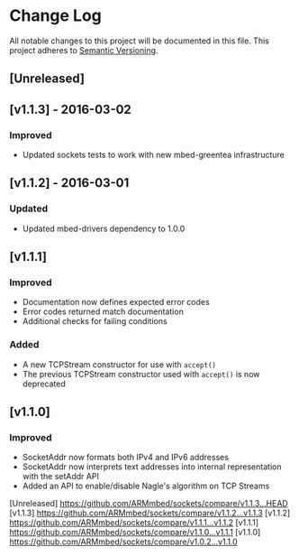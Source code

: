 # Change Log
All notable changes to this project will be documented in this file.
This project adheres to [Semantic Versioning](http://semver.org/).

## [Unreleased]

## [v1.1.3] - 2016-03-02
### Improved
- Updated sockets tests to work with new mbed-greentea infrastructure

## [v1.1.2] - 2016-03-01
### Updated
- Updated mbed-drivers dependency to 1.0.0

## [v1.1.1]
### Improved
- Documentation now defines expected error codes
- Error codes returned match documentation
- Additional checks for failing conditions

### Added
- A new TCPStream constructor for use with ```accept()```
- The previous TCPStream constructor used with ```accept()``` is now deprecated

## [v1.1.0]
### Improved
- SocketAddr now formats both IPv4 and IPv6 addresses
- SocketAddr now interprets text addresses into internal representation with the setAddr API
- Added an API to enable/disable Nagle's algorithm on TCP Streams

[Unreleased] https://github.com/ARMmbed/sockets/compare/v1.1.3...HEAD
[v1.1.3] https://github.com/ARMmbed/sockets/compare/v1.1.2...v1.1.3
[v1.1.2] https://github.com/ARMmbed/sockets/compare/v1.1.1...v1.1.2
[v1.1.1] https://github.com/ARMmbed/sockets/compare/v1.1.0...v1.1.1
[v1.1.0] https://github.com/ARMmbed/sockets/compare/v1.0.2...v1.1.0
